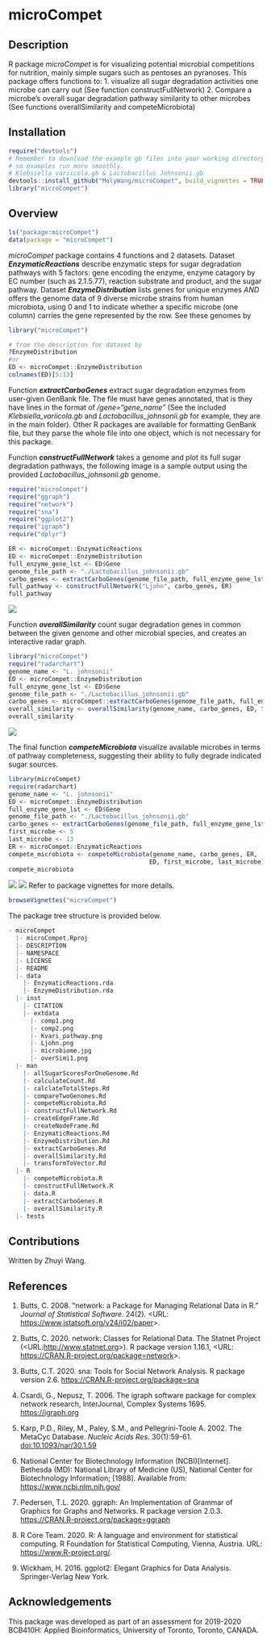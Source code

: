 
<!-- README.md is generated from README.Rmd. Please edit that file -->

# microCompet

<!-- badges: start -->

<!-- badges: end -->

## Description

R package *microCompet* is for visualizing potential microbial
competitions for nutrition, mainly simple sugars such as pentoses an
pyranoses. This package offers functions to: 1. visualize all sugar
degradation activities one microbe can carry out (See function
constructFullNetwork) 2. Compare a microbe’s overall sugar degradation
pathway similarity to other microbes (See functions overallSimilarity
and competeMicrobiota)

## Installation

``` r
require("devtools")
# Remember to download the example gb files into your working directory, 
# so examples run more smoothly.
# Klebsiella_variicola.gb & Lactobacillus Johnsonii.gb
devtools::install_github("MolyWang/microCompet", build_vignettes = TRUE)
library("microCompet")
```

## Overview

``` r
ls("package:microCompet")
data(package = "microCompet")
```

*microCompet* package contains 4 functions and 2 datasets. Dataset
***EnzymaticReactions*** describe enzymatic steps for sugar degradation
pathways with 5 factors: gene encoding the enzyme, enzyme catagory by EC
number (such as 2.1.5.77), reaction substrate and product, and the sugar
pathway. Dataset ***EnzymeDistribution*** lists genes for unique enzymes
*AND* offers the genome data of 9 diverse microbe strains from human
microbiota, using 0 and 1 to indicate whether a specific microbe (one
column) carries the gene represented by the row. See these genomes by

``` r
library("microCompet")

# from the description for dataset by
?EnzymeDistribution
#or
ED <- microCompet::EnzymeDistribution
colnames(ED)[5:13]
```

Function ***extractCarboGenes*** extract sugar degradation enzymes from
user-given GenBank file. The file must have genes annotated, that is
they have lines in the format of */gene=“gene\_name”* (See the included
*Klebsiella\_variicola.gb* and *Lactobacillus\_johnsonii.gb* for
example, they are in the main folder). Other R packages are available
for formatting GenBank file, but they parse the whole file into one
object, which is not necessary for this package.

Function ***constructFullNetwork*** takes a genome and plot its full
sugar degradation pathways, the following image is a sample output using
the provided *Lactobacillus\_johnsonii.gb* genome.

``` r
require("microCompet")
require("ggraph")
require("network")
require("sna")
require("ggplot2")
require("igraph")
require("dplyr")

ER <- microCompet::EnzymaticReactions
ED <- microCompet::EnzymeDistribution
full_enzyme_gene_lst <- ED$Gene
genome_file_path <- "./Lactobacillus_johnsonii.gb"
carbo_genes <- extractCarboGenes(genome_file_path, full_enzyme_gene_lst)
full_pathway <- constructFullNetwork("Ljohn", carbo_genes, ER)
full_pathway
```

![](./inst/extdata/Ljohn.png)

Function ***overallSimilarity*** count sugar degradation genes in common
between the given genome and other microbial species, and creates an
interactive radar graph.

``` r
library("microCompet")
require("radarchart")
genome_name <- "L. johnsonii"
ED <- microCompet::EnzymeDistribution
full_enzyme_gene_lst <- ED$Gene
genome_file_path <- "./Lactobacillus_johnsonii.gb"
carbo_genes <- microCompet::extractCarboGenes(genome_file_path, full_enzyme_gene_lst)
overall_similarity <- overallSimilarity(genome_name, carbo_genes, ED, 5, 13)
overall_similarity
```

![](./inst/extdata/overSimi1.png)

The final function ***competeMicrobiota*** visualize available microbes
in terms of pathway completeness, suggesting their ability to fully
degrade indicated sugar sources.

``` r
library(microCompet)
require(radarchart)
genome_name <- "L. johnsonii"
ED <- microCompet::EnzymeDistribution
full_enzyme_gene_lst <- ED$Gene
genome_file_path <- "./Lactobacillus_johnsonii.gb"
carbo_genes <- extractCarboGenes(genome_file_path, full_enzyme_gene_lst)
first_microbe <- 5
last_microbe <- 13
ER <- microCompet::EnzymaticReactions
compete_microbiota <- competeMicrobiota(genome_name, carbo_genes, ER,
                                       ED, first_microbe, last_microbe)
compete_microbiota
```

![](./inst/extdata/comp1.png) ![](./inst/extdata/comp2.png) Refer to
package vignettes for more details.

``` r
browseVignettes("microCompet")
```

The package tree structure is provided below.

``` r
- microCompet
  |- microCompet.Rproj
  |- DESCRIPTION
  |- NAMESPACE
  |- LICENSE
  |- README
  |- data
    |- EnzymaticReactions.rda
    |- EnzymeDistribution.rda
  |- inst
    |- CITATION
    |- extdata
      |- comp1.png
      |- comp2.png
      |- Kvari_pathway.png
      |- Ljohn.png
      |- microbiome.jpg
      |- overSimi1.png
  |- man
    |- allSugarScoresForOneGenome.Rd
    |- calculateCount.Rd
    |- calclateTotalSteps.Rd
    |- compareTwoGenomes.Rd
    |- competeMicrobiota.Rd
    |- constructFullNetwork.Rd
    |- createEdgeFrame.Rd
    |- createNodeFrame.Rd
    |- EnzymaticReactions.Rd
    |- EnzymeDistribution.Rd
    |- extractCarboGenes.Rd
    |- overallSimilarity.Rd
    |- transformToVector.Rd
  |- R
    |- competeMicrobiota.R
    |- constructFullNetwork.R
    |- data.R
    |- extractCarboGenes.R
    |- overallSimilarity.R
  |- tests
```

## Contributions

Written by Zhuyi Wang.

## References

1.  Butts, C. 2008. “network: a Package for Managing Relational Data in
    R.” *Journal of Statistical Software*. 24(2). \<URL:
    <https://www.jstatsoft.org/v24/i02/paper>\>.

2.  Butts, C. 2020. network: Classes for Relational Data. The Statnet
    Project (\<URL:<http://www.statnet.org>\>). R package version
    1.16.1, \<URL: <https://CRAN.R-project.org/package=network>\>.

3.  Butts, C.T. 2020. sna: Tools for Social Network Analysis. R package
    version 2.6. <https://CRAN.R-project.org/package=sna>

4.  Csardi, G., Nepusz, T. 2006. The igraph software package for complex
    network research, InterJournal, Complex Systems 1695.
    <https://igraph.org>

5.  Karp, P.D., Riley, M., Paley, S.M., and Pellegrini-Toole A. 2002.
    The MetaCyc Database. *Nucleic Acids Res*. 30(1):59-61.
    <doi:10.1093/nar/30.1.59>

6.  National Center for Biotechnology Information (NCBI)\[Internet\].
    Bethesda (MD): National Library of Medicine (US), National Center
    for Biotechnology Information; \[1988\]. Available from:
    <https://www.ncbi.nlm.nih.gov/>

7.  Pedersen, T.L. 2020. ggraph: An Implementation of Grammar of
    Graphics for Graphs and Networks. R package version 2.0.3.
    <https://CRAN.R-project.org/package=ggraph>

8.  R Core Team. 2020. R: A language and environment for statistical
    computing. R Foundation for Statistical Computing, Vienna, Austria.
    URL: <https://www.R-project.org/>.

9.  Wickham, H. 2016. ggplot2: Elegant Graphics for Data Analysis.
    Springer-Verlag New York.

## Acknowledgements

This package was developed as part of an assessment for 2019-2020
BCB410H: Applied Bioinformatics, University of Toronto, Toronto, CANADA.
